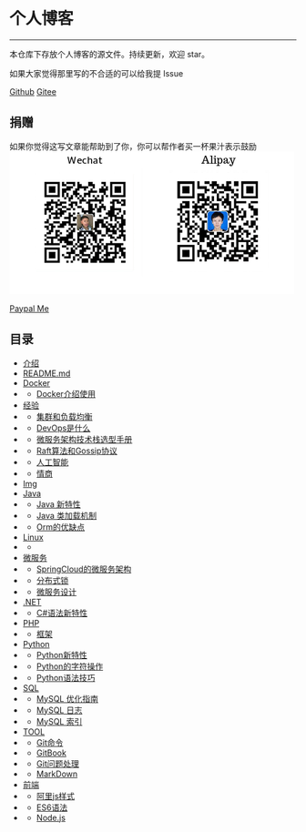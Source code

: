 # 个人博客
---
本仓库下存放个人博客的源文件。持续更新，欢迎 star。

如果大家觉得那里写的不合适的可以给我提 Issue

[Github](https://github.com/burningmyself)
[Gitee](https://gitee.com/yangfubing)

## 捐赠
如果你觉得这写文章能帮助到了你，你可以帮作者买一杯果汁表示鼓励
![pay](docs/img/pay.png)

[Paypal Me](https://paypal.me/yangfubing)

## 目录
* [介绍](docs/index.md)
* [README.md](README.md)
* [Docker](#)
* * [Docker介绍使用](docs/docker/docker.md)
* [经验](#)
* * [集群和负载均衡](docs/exp/cl.md)
* * [DevOps是什么](docs/exp/devops.md)  
* * [微服务架构技术栈选型手册](docs/exp/micro-service.md)  
* * [Raft算法和Gossip协议](docs/exp/raft-gossip.md) 
* * [人工智能](docs/exp/ai.md) 
* * [情商](docs/exp/eq.md) 
* [Img](#)
* [Java](#)
* * [Java 新特性](docs/java/feature.md) 
* * [Java 类加载机制](docs/java/load-class.md) 
* * [Orm的优缺点](docs/java/orm.md) 
* [Linux](#)
* * [](docs/linux/often.md) 
* [微服务](#)
* * [SpringCloud的微服务架构](docs/micro/spring-cloud.md) 
* * [分布式锁](docs/micro/fbs-lock.md) 
* * [微服务设计](docs/micro/design.md)
* [.NET](#)
* * [C#语法新特性](docs/net/c_sharp.md) 
* [PHP](#)
* * [框架](docs/php/kj.md)
* [Python](#)
* * [Python新特性](docs/python/feature.md)
* * [Python的字符操作](docs/python/str_joint.md) 
* * [Python语法技巧](docs/python/syntax_rule.md) 
* [SQL](#)
* * [MySQL 优化指南](docs/sql/mysql_yh.md)
* * [MySQL 日志](docs/sql/mysql_log.md)
* * [MySQL 索引](docs/sql/mysql_index.md)
* [TOOL](#)
* * [Git命令](docs/tool/git.md)
* * [GitBook](docs/tool/gitbook.md)
* * [Git问题处理](docs/web/gitquestion.md)
* * [MarkDown](docs/tool/markdown.md)
* [前端](#)
* * [阿里js样式](docs/web/ali_js_style.md)
* * [ES6语法](docs/web/es6.md)
* * [Node.js](docs/web/node.js.md)





